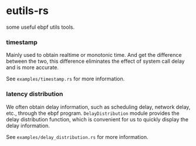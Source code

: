 # eutils-rs
some useful ebpf utils tools.





### timestamp

Mainly used to obtain realtime or monotonic time. And get the difference between the two, this difference eliminates the effect of system call delay and is more accurate.

See `examples/timestamp.rs` for more information.


### latency distribution

We often obtain delay information, such as scheduling delay, network delay, etc., through the ebpf program. `DelayDistribution` module provides the delay distribution function, which is convenient for us to quickly display the delay information.

See `examples/delay_distribution.rs` for more information.